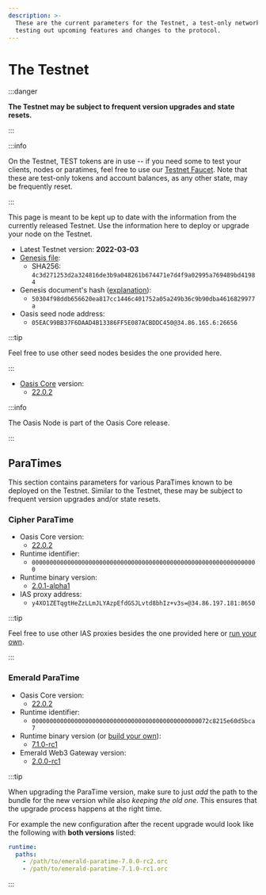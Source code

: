 ```yaml
---
description: >-
  These are the current parameters for the Testnet, a test-only network for
  testing out upcoming features and changes to the protocol.
---
```


# The Testnet

:::danger

**The Testnet may be subject to frequent version upgrades and state resets.**

:::

:::info

On the Testnet, TEST tokens are in use -- if you need some to test your clients, nodes or paratimes, feel free to use our [Testnet Faucet](https://faucet.testnet.oasis.dev). Note that these are test-only tokens and account balances, as any other state, may be frequently reset.

:::

This page is meant to be kept up to date with the information from the currently released Testnet. Use the information here to deploy or upgrade your node on the Testnet.

* Latest Testnet version: **2022-03-03**
* [Genesis file](https://github.com/oasisprotocol/testnet-artifacts/releases/download/2022-03-03/genesis.json):
  * SHA256: `4c3d271253d2a324816de3b9a048261b674471e7d4f9a02995a769489bd41984`
* Genesis document's hash ([explanation](../../oasis-network/genesis-doc.md#genesis-file-vs-genesis-document)):
  * `50304f98ddb656620ea817cc1446c401752a05a249b36c9b90dba4616829977a`
* Oasis seed node address:
  * `05EAC99BB37F6DAAD4B13386FF5E087ACBDDC450@34.86.165.6:26656`

:::tip

Feel free to use other seed nodes besides the one provided here.

:::

* [Oasis Core](https://github.com/oasisprotocol/oasis-core) version:
  * [22.0.2](https://github.com/oasisprotocol/oasis-core/releases/tag/v22.0.2)

:::info

The Oasis Node is part of the Oasis Core release.

:::

## ParaTimes

This section contains parameters for various ParaTimes known to be deployed on the Testnet. Similar to the Testnet, these may be subject to frequent version upgrades and/or state resets.

### Cipher ParaTime

* Oasis Core version:
  * [22.0.2](https://github.com/oasisprotocol/oasis-core/releases/tag/v22.0.2)
* Runtime identifier:
  * `0000000000000000000000000000000000000000000000000000000000000000`
* Runtime binary version:
  * [2.0.1-alpha1](https://github.com/oasisprotocol/cipher-paratime/releases/tag/v2.0.1-alpha1)
* IAS proxy address:
  * `y4XO1ZETqgtHeZzLLmJLYAzpEfdGSJLvtd8bhIz+v3s=@34.86.197.181:8650`

:::tip

Feel free to use other IAS proxies besides the one provided here or [run your own](../../run-a-node/set-up-your-node/run-an-ias-proxy.md).

:::

### Emerald ParaTime

* Oasis Core version:
  * [22.0.2](https://github.com/oasisprotocol/oasis-core/releases/tag/v22.0.2)
* Runtime identifier:
  * `00000000000000000000000000000000000000000000000072c8215e60d5bca7`
* Runtime binary version (or [build your own](https://github.com/oasisprotocol/emerald-paratime/tree/v7.1.0-rc1#building)):
  * [7.1.0-rc1](https://github.com/oasisprotocol/emerald-paratime/releases/tag/v7.1.0-rc1)
* Emerald Web3 Gateway version:
  * [2.0.0-rc1](https://github.com/oasisprotocol/emerald-web3-gateway/releases/tag/v2.0.0-rc1)

:::tip

When upgrading the ParaTime version, make sure to just _add_ the path to the
bundle for the new version while also _keeping the old one_. This ensures that
the upgrade process happens at the right time.

For example the new configuration after the recent upgrade would look like the
following with **both versions** listed:

```yaml
runtime:
  paths:
    - /path/to/emerald-paratime-7.0.0-rc2.orc
    - /path/to/emerald-paratime-7.1.0-rc1.orc
```

:::
